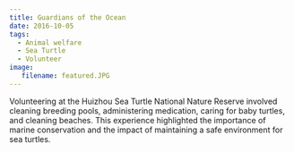 ```yaml
---
title: Guardians of the Ocean
date: 2016-10-05
tags:
  - Animal welfare
  - Sea Turtle
  - Volunteer
image:
   filename: featured.JPG
---
```


Volunteering at the Huizhou Sea Turtle National Nature Reserve involved cleaning breeding pools, administering medication, caring for baby turtles, and cleaning beaches. This experience highlighted the importance of marine conservation and the impact of maintaining a safe environment for sea turtles.

